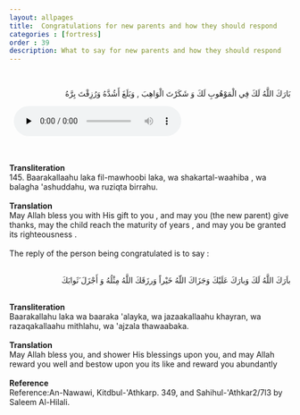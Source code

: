 ```yaml
---
layout: allpages
title:  Congratulations for new parents and how they should respond
categories : [fortress]
order : 39
description: What to say for new parents and how they should respond
---
```

&nbsp;
<div class="arabictext" dir="RTL">

بَارَكَ اللَّهُ لَكَ فِي الْمَوْهُوبِ لَكَ وَ شَكَرْتَ الْوَاهِبَ , وَبَلَغَ أَشُدَّهُ وَرُزِقْتَ بِرَّهُ

</div>
&nbsp;


<audio controls  preload="none">
  <source src="{{ site.baseurl }}/audio/fortress/145.mp3" type="audio/mpeg">
Your browser does not support the audio element.
</audio>


&nbsp;
<div class="duaextra" tabindex="0">
<div><strong>Transliteration</strong></div>
<div class="extra">145. Baarakallaahu laka fil-mawhoobi laka, wa shakartal-waahiba , wa balagha 'ashuddahu, wa ruziqta birrahu.</div>
</div>
&nbsp;
<div class="duaextra" tabindex="0">
<div><strong>Translation</strong></div>
<div class="extra">May Allah bless you with His gift to you , and may you (the new parent) give thanks, may the child reach the maturity of years , and may you be granted its righteousness .</div>
</div>
&nbsp;
<div class="extra">The reply of the person being congratulated is to say :</div>
&nbsp;
<div class="arabictext" dir="RTL">

باَرَكَ اللَّهُ لَكَ وَبارَكَ عَلَيْكَ وَجَزَاكَ اللّهُ خَيْراً وَرزَقَكَ اللَّهُ مِثْلُهُ وَ أَجْزَلَ َثَوابَكَ

</div>
&nbsp;
<div class="duaextra" tabindex="0">
<div><strong>Transliteration</strong></div>
<div class="extra">Baarakallahu laka wa baaraka 'alayka, wa jazaakallaahu khayran, wa razaqakallaahu mithlahu, wa 'ajzala thawaabaka.</div>
</div>
&nbsp;
<div class="duaextra" tabindex="0">
<div><strong>Translation</strong></div>
<div class="extra">May Allah bless you, and shower His blessings upon you, and may Allah reward you well and bestow upon you its like and reward you abundantly</div>
</div>
&nbsp;
<div class="duaextra" tabindex="0">
<div><strong>Reference</strong></div>
<div class="extra">Reference:An-Nawawi, Kitdbul-'Athkarp. 349, and Sahihul-'Athkar2/7l3 by Saleem Al-Hilali.</div>
</div>